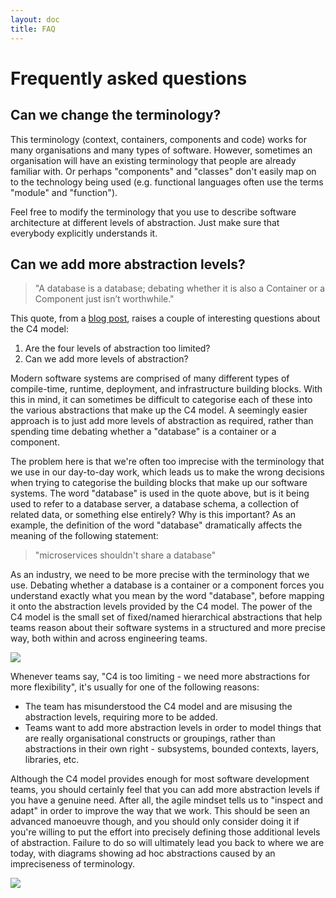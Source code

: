 ```yaml
---
layout: doc
title: FAQ
---
```


# Frequently asked questions

## Can we change the terminology?

This terminology (context, containers, components and code) works for many organisations and many types of software. 
However, sometimes an organisation will have an existing terminology that people are already familiar with. Or perhaps 
"components" and "classes" don't easily map on to the technology being used (e.g. functional languages often use the 
terms "module" and "function").

Feel free to modify the terminology that you use to describe software architecture at different levels of abstraction. 
Just make sure that everybody explicitly understands it.

## Can we add more abstraction levels?

> "A database is a database; debating whether it is also a Container or a Component just isn’t worthwhile."

This quote, from a [blog post](https://www.ilograph.com/blog/posts/concrete-diagramming-models/), raises a couple of interesting questions about the C4 model:

1. Are the four levels of abstraction too limited?
2. Can we add more levels of abstraction?

Modern software systems are comprised of many different types of compile-time, runtime, deployment, and infrastructure 
building blocks. With this in mind, it can sometimes be difficult to categorise each of these into the various 
abstractions that make up the C4 model. A seemingly easier approach is to just add more levels of abstraction as 
required, rather than spending time debating whether a "database" is a container or a component.

The problem here is that we're often too imprecise with the terminology that we use in our day-to-day work,
which leads us to make the wrong decisions when trying to categorise the building blocks that make up our software 
systems. The word "database" is used in the quote above, but is it being used to refer to a 
database server, a database schema, a collection of related data, or something else entirely?
Why is this important? As an example, the definition of the word "database" dramatically affects the 
meaning of the following statement:

> "microservices shouldn't share a database"

As an industry, we need to be more precise with the terminology that we use. Debating whether a database is a 
container or a component forces you understand exactly what you mean by the word "database", before mapping it 
onto the abstraction levels provided by the C4 model. The power of the C4 model is the small set of fixed/named 
hierarchical abstractions that help teams reason about their software systems in a structured and more precise way,
both within and across engineering teams.

![](/images/flexible-abstractions-1.png)

Whenever teams say, "C4 is too limiting - we need more abstractions for more flexibility", it's usually for one
of the following reasons:

- The team has misunderstood the C4 model and are misusing the abstraction levels, requiring more to be added.
- Teams want to add more abstraction levels in order to model things that are really organisational constructs or groupings, rather than abstractions in their own right - subsystems, bounded contexts, layers, libraries, etc.

Although the C4 model provides enough for most software development teams, you should certainly feel that you can add
more abstraction levels if you have a genuine need. After all, the agile mindset tells us to "inspect and adapt" in 
order to improve the way that we work. This should be seen an advanced manoeuvre though, and you should only consider 
doing it if you're willing to put the effort into precisely defining those additional levels of abstraction.
Failure to do so will ultimately lead you back to where we are today, with diagrams showing ad hoc abstractions 
caused by an impreciseness of terminology.

![](/images/flexible-abstractions-2.png)